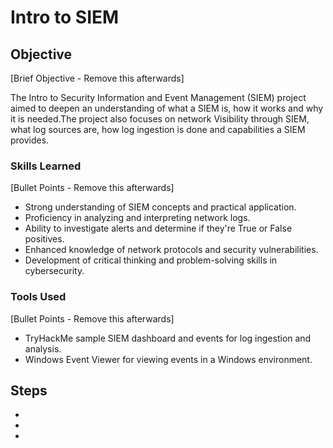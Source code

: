 # Intro to SIEM

## Objective
[Brief Objective - Remove this afterwards]

The Intro to Security Information and Event Management (SIEM) project aimed to deepen an understanding of what a SIEM is, how it works and why it is needed.The project also focuses on network Visibility through SIEM, what log sources are, how log ingestion is done and capabilities a SIEM provides.

### Skills Learned
[Bullet Points - Remove this afterwards]

- Strong understanding of SIEM concepts and practical application.
- Proficiency in analyzing and interpreting network logs.
- Ability to investigate alerts and determine if they're True or False positives.
- Enhanced knowledge of network protocols and security vulnerabilities.
- Development of critical thinking and problem-solving skills in cybersecurity.

### Tools Used
[Bullet Points - Remove this afterwards]

- TryHackMe sample SIEM dashboard and events for log ingestion and analysis.
- Windows Event Viewer for viewing events in a Windows environment.


## Steps
-
-
-
